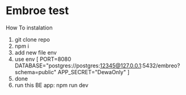 # Embroe test

How To instalation
1. git clone repo
2. npm i
3. add new file env
5. use env [
    PORT=8080
    DATABASE="postgres://postgres:12345@127.0.0.1:5432/embreo?schema=public"
    APP_SECRET="DewaOnly"
]
5. done
6. run this BE app: npm run dev